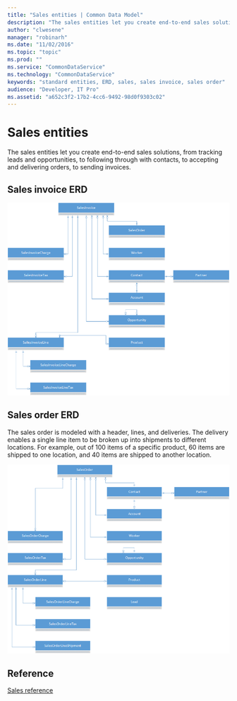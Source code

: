 ```yaml
---
title: "Sales entities | Common Data Model"
description: "The sales entities let you create end-to-end sales solutions."
author: "clwesene"
manager: "robinarh"
ms.date: "11/02/2016"
ms.topic: "topic"
ms.prod: ""
ms.service: "CommonDataService"
ms.technology: "CommonDataService"
keywords: "standard entities, ERD, sales, sales invoice, sales order"
audience: "Developer, IT Pro"
ms.assetid: "a652c3f2-17b2-4cc6-9492-98d0f9303c02"
---
```


# Sales entities

The sales entities let you create end-to-end sales solutions, from tracking leads and opportunities, to following through with contacts, to accepting and delivering orders, to sending invoices.

## Sales invoice ERD

![Sales Invoice ERD](media/sales-invoice.png "Sales invoice ERD")

## Sales order ERD

The sales order is modeled with a header, lines, and deliveries. The delivery enables a single line item to be broken up into shipments to different locations. For example, out of 100 items of a specific product, 60 items are shipped to one location, and 40 items are shipped to another location.

![Sales order ERD](media/sales-order.png "Sales order ERD")

## Reference

[Sales reference](entity-tables/sales.md "Sales reference")
